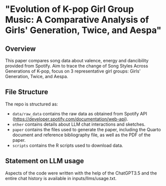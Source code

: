 # "Evolution of K-pop Girl Group Music: A Comparative Analysis of Girls' Generation, Twice, and Aespa"


## Overview
This paper compares song data about valence, energy and dancibility provided from Spotify. Aim to trace the change of Song Styles Across Generations of K-pop, focus on 3 representative girl groups: Girls' Generation, Twice, and Aespa.

## File Structure
The repo is structured as:
-   `data/raw_data` contains the raw data as obtained from Spotify API (https://developer.spotify.com/documentation/web-api).
-   `other` contains details about LLM chat interactions and sketches.
-   `paper` contains the files used to generate the paper, including the Quarto document and reference bibliography file, as well as the PDF of the paper. 
-   `scripts` contains the R scripts used to download data.

## Statement on LLM usage

Aspects of the code were written with the help of the ChatGPT3.5 and the entire chat history is available in inputs/llms/usage.txt.

